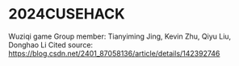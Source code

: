 # 2024CUSEHACK
Wuziqi game
Group member: Tianyiming Jing, Kevin Zhu, Qiyu Liu, Donghao Li
Cited source: https://blog.csdn.net/2401_87058136/article/details/142392746
